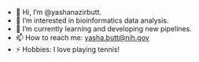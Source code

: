 - 👋 Hi, I’m @yashanazirbutt.
- 👀 I’m interested in bioinformatics data analysis.
- 🌱 I’m currently learning and developing new pipelines. 
- 📫 How to reach me: yasha.butt@nih.gov
- ⚡ Hobbies: I love playing tennis! 

<!---
yashanazirbutt/yashanazirbutt is a ✨ special ✨ repository because its `README.md` (this file) appears on your GitHub profile.
You can click the Preview link to take a look at your changes.
--->
